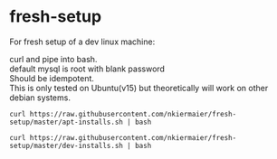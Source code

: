 # fresh-setup
For fresh setup of a dev linux machine:

curl and pipe into bash.  
default mysql is root with blank password  
Should be idempotent.  
This is only tested on Ubuntu(v15) but theoretically will work on other debian systems.

``` 
curl https://raw.githubusercontent.com/nkiermaier/fresh-setup/master/apt-installs.sh | bash
```


```
curl https://raw.githubusercontent.com/nkiermaier/fresh-setup/master/dev-installs.sh | bash
```
